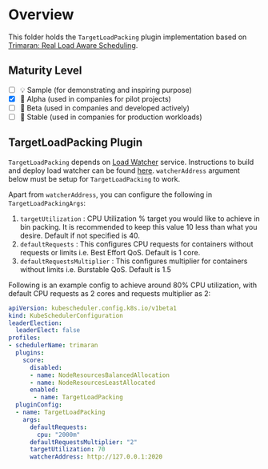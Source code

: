 # Overview

This folder holds the `TargetLoadPacking` plugin implementation based on [Trimaran: Real Load Aware Scheduling](https://github.com/kubernetes-sigs/scheduler-plugins/blob/master/kep/61-Trimaran-real-load-aware-scheduling).

## Maturity Level

<!-- Check one of the values: Sample, Alpha, Beta, GA -->

- [ ] 💡 Sample (for demonstrating and inspiring purpose)
- [x] 👶 Alpha (used in companies for pilot projects)
- [ ] 👦 Beta (used in companies and developed actively)
- [ ] 👨 Stable (used in companies for production workloads)

## TargetLoadPacking Plugin
`TargetLoadPacking` depends on [Load Watcher](https://github.com/paypal/load-watcher) service. Instructions to build and deploy load watcher can be found [here](https://github.com/paypal/load-watcher/blob/master/README.md).
`watcherAddress` argument below must be setup for `TargetLoadPacking` to work.

Apart from `watcherAddress`, you can configure the following in `TargetLoadPackingArgs`:

1) `targetUtilization` : CPU Utilization % target you would like to achieve in bin packing. It is recommended to keep this value 10 less than what you desire. Default if not specified is 40.
2) `defaultRequests` : This configures CPU requests for containers without requests or limits i.e. Best Effort QoS. Default is 1 core.
3) `defaultRequestsMultiplier` : This configures multiplier for containers without limits i.e. Burstable QoS. Default is 1.5

Following is an example config to achieve around 80% CPU utilization, with default CPU requests as 2 cores and requests multiplier as 2:

```yaml
apiVersion: kubescheduler.config.k8s.io/v1beta1
kind: KubeSchedulerConfiguration
leaderElection:
  leaderElect: false
profiles:
- schedulerName: trimaran
  plugins:
    score:
      disabled:
      - name: NodeResourcesBalancedAllocation
      - name: NodeResourcesLeastAllocated
      enabled:
       - name: TargetLoadPacking
  pluginConfig:
  - name: TargetLoadPacking
    args:
      defaultRequests:
        cpu: "2000m"
      defaultRequestsMultiplier: "2"
      targetUtilization: 70 
      watcherAddress: http://127.0.0.1:2020
```